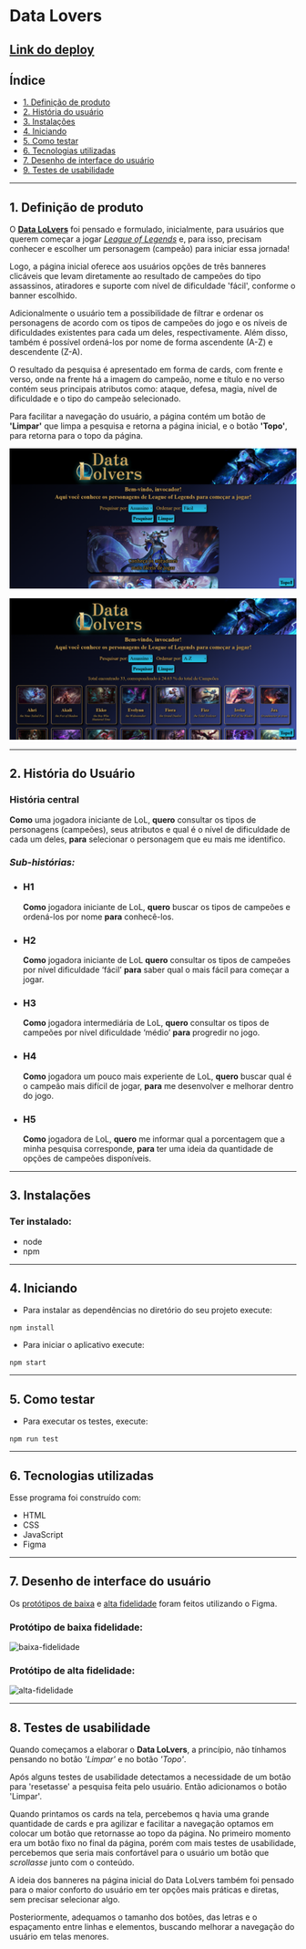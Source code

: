 # Data Lovers

## [Link do deploy](https://lizandrafmiazaki.github.io/SAP008-data-lovers/)


## Índice

* [1. Definição de produto](#1-definição-de-produto)
* [2. História do usuário](#2-história-do-usuário)
* [3. Instalações](#3-instalações)
* [4. Iniciando](#4-iniciando)
* [5. Como testar](#5-como-testar)
* [6. Tecnologias utilizadas](#6-tecnologias-utilizadas)
* [7. Desenho de interface do usuário](#7-desenho-de-interface-do-usuário)
* [9. Testes de usabilidade](#9-testes-de-usabilidade)

***

## 1. Definição de produto
O [**Data LoLvers**](https://amandapolari.github.io/SAP008-data-lovers/src/index.html) foi pensado e formulado, inicialmente, para usuários que querem começar a jogar [_League of Legends_](https://www.leagueoflegends.com/pt-br/)  e, para isso, precisam conhecer e escolher um personagem (campeão) para iniciar essa jornada!

Logo, a página inicial oferece aos usuários opções de três banneres clicáveis que levam diretamente ao resultado de campeões do tipo assassinos, atiradores e suporte com nível de dificuldade 'fácil', conforme o banner escolhido. 

Adicionalmente o usuário tem a possibilidade de filtrar e ordenar os personagens de acordo com os tipos de campeões do jogo e os níveis de dificuldades existentes para cada um deles, respectivamente. Além disso, também é possível ordená-los por nome de forma ascendente (A-Z) e descendente (Z-A). 

O resultado da pesquisa é apresentado em forma de cards, com frente e verso, onde na frente há a imagem do campeão, nome e título e no verso contém seus principais atributos como: ataque, defesa, magia, nível de dificuldade e o tipo do campeão selecionado.

Para facilitar a navegação do usuário, a página contém um botão de **'Limpar'** que limpa a pesquisa e retorna a página inicial, e o botão **'Topo'**, para retorna para o topo da página.

![modelo com banner](/src/img/pagina-inicial.png)

![modelo com cards](/src/img/pagina-de-cards.png)

***

## 2. História do Usuário

### História central

**Como** uma jogadora iniciante de LoL, **quero** consultar os tipos de personagens (campeões), seus atributos e qual é o nível de dificuldade de cada um deles, **para** selecionar o personagem que eu mais me identifico.

### _Sub_-_histórias:_

* ### **H1**

  **Como** jogadora iniciante de LoL, **quero** buscar os tipos de campeões e ordená-los por nome **para** conhecê-los.

* ### **H2**

  **Como** jogadora iniciante de LoL **quero** consultar os tipos de campeões  por nível dificuldade ‘fácil’ **para** saber qual o mais fácil para começar a jogar.

* ### **H3**

  **Como**  jogadora intermediária de LoL, **quero** consultar os tipos de campeões  por nível dificuldade ‘médio’ **para** progredir no jogo.

* ### **H4**

  **Como** jogadora um pouco mais experiente de LoL, **quero** buscar qual é o campeão mais difícil de jogar, **para** me desenvolver e melhorar dentro do jogo. 

* ### **H5**

  **Como** jogadora de LoL, **quero** me informar qual a porcentagem que a minha pesquisa corresponde, **para** ter uma ideia da quantidade de opções de campeões disponíveis.
***
## 3. Instalações

### Ter instalado:
* node
* npm

***

## 4. Iniciando
* Para instalar as dependências no diretório do seu projeto execute:

```
npm install
```
* Para iniciar o aplicativo execute:
```
npm start
```

***

## 5. Como testar
* Para executar os testes, execute:
```
npm run test
```

***

## 6. Tecnologias utilizadas
Esse programa foi construído com:
* HTML
* CSS
* JavaScript
* Figma

***

## 7. Desenho de interface do usuário

Os [protótipos de baixa](https://www.figma.com/file/FymEgwaH0Oi9ssKVXSVENT/Prot%C3%B3tipo-Alta-Fidelidade?node-id=0%3A1) e [alta fidelidade](https://www.figma.com/file/FymEgwaH0Oi9ssKVXSVENT/Prot%C3%B3tipo-Alta-Fidelidade?node-id=0%3A1) foram feitos utilizando o Figma.

### Protótipo de baixa fidelidade:
![baixa-fidelidade](/src/img/baixa-fidelidade.png)

### Protótipo de alta fidelidade:
![alta-fidelidade](/src/img/alta-fidelidade.png)


***

## 8. Testes de usabilidade

Quando começamos a elaborar o **Data LoLvers**, a princípio, não tínhamos pensando no botão _'Limpar'_ e no botão _'Topo'_. 

Após alguns testes de usabilidade detectamos a necessidade de um botão para 'resetasse' a pesquisa feita pelo usuário. Então adicionamos o botão 'Limpar'. 

Quando printamos os cards na tela, percebemos q havia uma grande quantidade de cards e pra agilizar e facilitar a navegação optamos em colocar um botão que retornasse ao topo da página. No primeiro momento era um botão fixo no final da página, porém com mais testes de usabilidade, percebemos que seria mais confortável para o usuário um botão que _scrollasse_ junto com o conteúdo.

A ideia dos banneres na página inicial do Data LoLvers também foi pensado para o maior conforto do usuário em ter opções mais práticas e diretas, sem precisar selecionar algo.

Posteriormente, adequamos o tamanho dos botões, das letras e o espaçamento entre linhas e elementos, buscando melhorar a navegação do usuário em telas menores.




